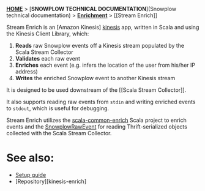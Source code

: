 [**HOME**](Home) > [**SNOWPLOW TECHNICAL DOCUMENTATION**](Snowplow technical documentation) > [**Enrichment**](Enrichment) > [[Stream Enrich]]

Stream Enrich is an [Amazon Kinesis] [kinesis] app, written in Scala and using the Kinesis Client Library, which:

1. **Reads** raw Snowplow events off a Kinesis stream populated by the Scala Stream Collector
2. **Validates** each raw event
2. **Enriches** each event (e.g. infers the location of the user from his/her IP address)
3. **Writes** the enriched Snowplow event to another Kinesis stream

It is designed to be used downstream of the [[Scala Stream Collector]].

It also supports reading raw events from `stdin` and writing enriched events to `stdout`, which is useful for debugging.

Stream Enrich utilizes the [scala-common-enrich][common-enrich] Scala project to enrich events and the [SnowplowRawEvent][schema] for
reading Thrift-serialized objects collected with the Scala Stream Collector.

# See also:

+ [Setup guide][setup]
+ [Repository][kinesis-enrich]

[kinesis]: http://aws.amazon.com/kinesis/

[common-enrich]: https://github.com/snowplow/snowplow/tree/master/3-enrich/scala-common-enrich
[schema]: https://github.com/snowplow/snowplow/blob/master/2-collectors/thrift-schemas/snowplow-raw-event/src/main/thrift/snowplow-raw-event.thrift

[setup]: https://github.com/snowplow/snowplow/wiki/setting-up-scala-kinesis-enrich
[stream-enrich]: https://github.com/snowplow/snowplow/tree/master/3-enrich/stream-enrich
